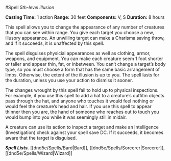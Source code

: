 #Spell
*5th-level illusion*

**Casting Time:** 1 action
**Range:** 30 feet
**Components:** V, S
**Duration:** 8 hours

This spell allows you to change the appearance of any number of creatures that you can see within range. You give each target you choose a new, illusory appearance. An unwilling target can make a Charisma saving throw, and if it succeeds, it is unaffected by this spell.

The spell disguises physicial appearances as well as clothing, armor, weapons, and equipment. You can make each creature seem 1 foot shorter or taller and appear thin, fat, or inbetween. You can’t change a target’s body type, so you must choose a form that has the same basic arrangement of limbs. Otherwise, the extent of the illusion is up to you. The spell lasts for the duration, unless you use your action to dismiss it sooner.

The changes wrought by this spell fail to hold up to physical inspections. For example, if you use this spell to add a hat to a creature’s outfitm objects pass through the hat, and anyone who touches it would feel nothing or would feel the creature’s head and hair. If you use this spell to appear thinner then you are, the hand of someone who reaches out to touch you would bump into you while it was seemingly still in midair.

A creature can use its action to inspect a target and make an Intelligence (Investigation) check against your spell save DC. If it succeeds, it becomes aware that the target is disguised.

***Spell Lists.*** [[dnd5e/Spells/Bard\|Bard]], [[dnd5e/Spells/Sorcerer\|Sorcerer]], [[dnd5e/Spells/Wizard\|Wizard]]